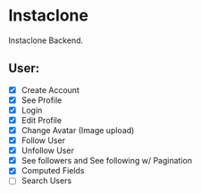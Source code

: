 # Instaclone
Instaclone Backend.

## User:
- [x] Create Account
- [X] See Profile
- [X] Login
- [X] Edit Profile
- [X] Change Avatar (Image upload)
- [X] Follow User
- [X] Unfollow User
- [X] See followers and See following w/ Pagination
- [X] Computed Fields
- [ ] Search Users